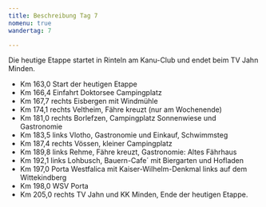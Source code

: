 ```yaml
---
title: Beschreibung Tag 7
nomenu: true
wandertag: 7

---
```


Die heutige Etappe startet in Rinteln am Kanu-Club und endet beim TV Jahn Minden.

-	Km 163,0 Start der heutigen Etappe
-	Km 166,4 Einfahrt Doktorsee Campingplatz
-	Km 167,7 rechts Eisbergen mit Windmühle
-	Km 174,1 rechts Veltheim, Fähre kreuzt (nur am Wochenende)
-	Km 181,0 rechts Borlefzen, Campingplatz Sonnenwiese und Gastronomie
-	Km 183,5 links Vlotho, Gastronomie und Einkauf, Schwimmsteg
-	Km 187,4 rechts Vössen, kleiner Campingplatz
-	Km 189,8 links Rehme, Fähre kreuzt, Gastronomie: Altes Fährhaus
-	Km 192,1 links Lohbusch, Bauern-Cafe´ mit Biergarten und Hofladen
-	Km 197,0  Porta Westfalica mit Kaiser-Wilhelm-Denkmal links auf dem Wittekindberg
-	Km 198,0 WSV Porta
-	Km 205,0 rechts TV Jahn und KK Minden, Ende der heutigen Etappe.

